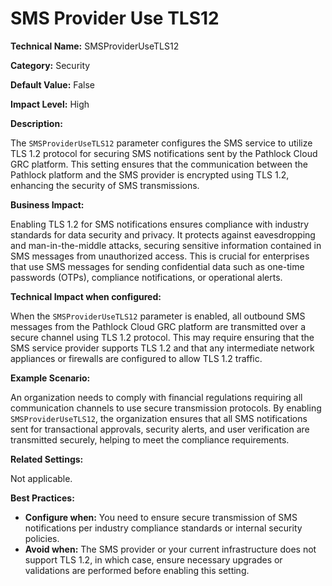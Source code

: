 # SMS Provider Use TLS12

**Technical Name:** SMSProviderUseTLS12

**Category:** Security

**Default Value:** False

**Impact Level:** High

**Description:**

The `SMSProviderUseTLS12` parameter configures the SMS service to utilize TLS 1.2 protocol for securing SMS notifications sent by the Pathlock Cloud GRC platform. This setting ensures that the communication between the Pathlock platform and the SMS provider is encrypted using TLS 1.2, enhancing the security of SMS transmissions.

**Business Impact:**

Enabling TLS 1.2 for SMS notifications ensures compliance with industry standards for data security and privacy. It protects against eavesdropping and man-in-the-middle attacks, securing sensitive information contained in SMS messages from unauthorized access. This is crucial for enterprises that use SMS messages for sending confidential data such as one-time passwords (OTPs), compliance notifications, or operational alerts.

**Technical Impact when configured:**

When the `SMSProviderUseTLS12` parameter is enabled, all outbound SMS messages from the Pathlock Cloud GRC platform are transmitted over a secure channel using TLS 1.2 protocol. This may require ensuring that the SMS service provider supports TLS 1.2 and that any intermediate network appliances or firewalls are configured to allow TLS 1.2 traffic.

**Example Scenario:**

An organization needs to comply with financial regulations requiring all communication channels to use secure transmission protocols. By enabling `SMSProviderUseTLS12`, the organization ensures that all SMS notifications sent for transactional approvals, security alerts, and user verification are transmitted securely, helping to meet the compliance requirements.

**Related Settings:**

Not applicable.

**Best Practices:** 

- **Configure when:** You need to ensure secure transmission of SMS notifications per industry compliance standards or internal security policies.
- **Avoid when:** The SMS provider or your current infrastructure does not support TLS 1.2, in which case, ensure necessary upgrades or validations are performed before enabling this setting.